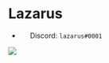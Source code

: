 **Lazarus**
===

- <a><img src="https://i.imgur.com/Jz1AFfB.png" width=16 height=16 align="center"/> Discord: ``lazarus#0001``</a>

<img src="https://github-readme-stats.vercel.app/api?username=DaddyLazarus&show_icons=true&count_private=true&theme=dark">
